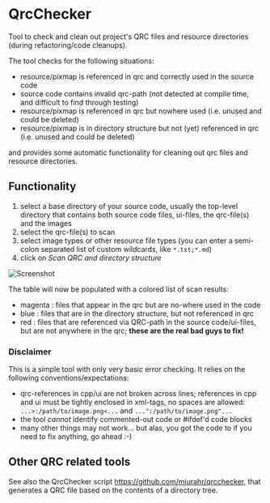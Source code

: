 # QrcChecker

Tool to check and clean out project's QRC files and resource directories (during refactoring/code cleanups).

The tool checks for the following situations:

- resource/pixmap is referenced in qrc and correctly used in the source code
- source code contains invalid qrc-path (not detected at compile time, and difficult to find through testing)
- resource/pixmap is referenced in qrc but nowhere used (i.e. unused and could be deleted)
- resource/pixmap is in directory structure but not (yet) referenced in qrc (i.e. unused and could be deleted)

and provides some automatic functionality for cleaning out qrc files and resource directories.

## Functionality

1. select a base directory of your source code, usually the top-level directory that contains both source code files, ui-files, the qrc-file(s) and the images
2. select the qrc-file(s) to scan
3. select image types or other resource file types (you can enter a semi-colon separated list of custom wildcards, like `*.txt;*.md`)
4. click on _Scan QRC and directory structure_

![Screenshot](https://user-images.githubusercontent.com/6892676/152869135-f8db4795-1fdd-41f1-ad46-aaf45c982d18.png)

The table will now be populated with a colored list of scan results:

- magenta : files that appear in the qrc but are no-where used in the code
- blue : files that are in the directory structure, but not referenced in qrc
- red : files that are referenced via QRC-path in the source code/ui-files, but are not anywhere in the qrc; **these are the real bad guys to fix!**

### Disclaimer

This is a simple tool with only very basic error checking. It relies on the following conventions/expectations:

- qrc-references in cpp/ui are not broken across lines; references in cpp and ui must be tightly enclosed in xml-tags, no spaces are allowed: `...>:/path/to/image.png<...` and `...":/path/to/image.png"...`
- the tool _cannot_ identify commented-out code or #ifdef'd code blocks
- many other things may not work... but alas, you got the code to if you need to fix anything, go ahead :-)


## Other QRC related tools

See also the QrcChecker script https://github.com/miurahr/qrcchecker, that generates a QRC file based on the contents of a directory tree.


